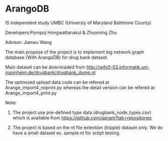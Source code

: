# ArangoDB
IS independent study UMBC (Universiy of Maryland Baltimore County)

Developers:Pornpoj Hongwattanakul & Zhuoming Zhu

Advisor: Jianwu Wang

The main propose of the project is to implement big network graph database (With ArangoDB) for drug bank dataset.

Main dataset can be downloaded from http://wifo5-03.informatik.uni-mannheim.de/drugbank/drugbank_dump.nt

The optimized upload data code can be refered at Arange_import4_noprint.py
whereas the detail version can be refered at Arange_import4_print.py

Note: 

1. The project use pre-defined type data (drugbank_node_typex.csv) which is available from https://github.com/aanam?tab=repositories

2. The project is based on the nt file extention (tripple) dataset only. We do have a small dataset ex. sample.nt for sctipt testing.

